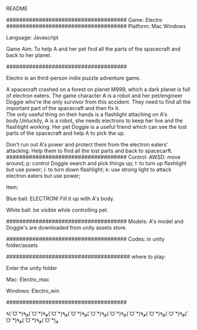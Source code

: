 README

#####################################
Game: Electro
#####################################
Platform: Mac Windows

Language: Javascript

Game Aim: To help A and her pet find all the parts of the spacecraft and back to her planet.

#####################################

Electro is an third-person indie puzzle adventure game.

A spacecraft crashed on a forest on planet M999, which a dark planet is full of electron eaters.
The game character A is a robot and her pet/engineer Doggie who're the only survivor from this accident.
They need to find all the important part of the spacecraft and then fix it.  
The only useful thing on their hands is a flashlight attaching on A's body.Unluckily, A is a robot, 
she needs electrons to keep her live and the flashlight working.
Her pet Doggie is a useful friend which can see the lost parts of the spacecraft and help A to pick the up.


Don't run out A's power and protect them from the electron eaters' attacking.
Help them to find all the lost parts and back to spacecarft.
#####################################
Control:
AWSD: move around;
p: control Doggie search and pick things up;
l: to turn up flashlight but use power;
i: to turn down flashlight;
k: use strong light to attack electron eaters but use power;

Item:

Blue ball: ELECTRON! Fill it up with A's body.

White ball: be visible while controlling pet.


#####################################
Models:
A's model and Doggie's are downloaded from unity assets store.

#####################################
Codes:
in unity folder/assets 

######################################
where to play:

Enter the unity folder

Mac: Electro_mac

Windows: Electro_win

#####################################

٩(ˊᗜˋ*)و٩(ˊᗜˋ*)و٩(ˊᗜˋ*)و٩(ˊᗜˋ*)و٩(ˊᗜˋ*)و٩(ˊᗜˋ*)و٩(ˊᗜˋ*)و٩(ˊᗜˋ*)و٩(ˊᗜˋ*)و٩(ˊᗜˋ*)و٩(ˊᗜˋ*)و٩(ˊᗜˋ*)و
